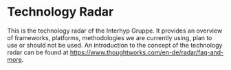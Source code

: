 # Technology Radar

This is the technology radar of the Interhyp Gruppe. It provides an overview of frameworks, platforms, methodologies we are currently using, plan to use or should not be used.
An introduction to the concept of the technology radar can be found at https://www.thoughtworks.com/en-de/radar/faq-and-more.

